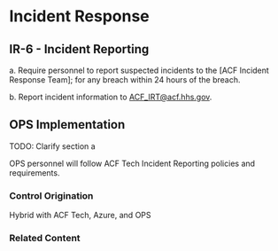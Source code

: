 # Incident Response
## IR-6 - Incident Reporting

a. Require personnel to report suspected incidents to the [ACF Incident Response Team]; for any breach within 24 hours of the breach.

b. Report incident information to <ACF_IRT@acf.hhs.gov>.

## OPS Implementation

TODO: Clarify section a

OPS personnel will follow ACF Tech Incident Reporting policies and requirements.

### Control Origination

Hybrid with ACF Tech, Azure, and OPS

### Related Content
